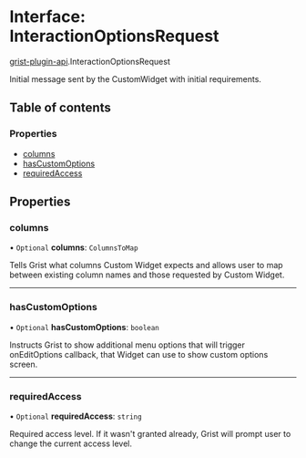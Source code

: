 # Interface: InteractionOptionsRequest

[grist-plugin-api](../modules/grist_plugin_api.md).InteractionOptionsRequest

Initial message sent by the CustomWidget with initial requirements.

## Table of contents

### Properties

- [columns](grist_plugin_api.InteractionOptionsRequest.md#columns)
- [hasCustomOptions](grist_plugin_api.InteractionOptionsRequest.md#hascustomoptions)
- [requiredAccess](grist_plugin_api.InteractionOptionsRequest.md#requiredaccess)

## Properties

### columns

• `Optional` **columns**: `ColumnsToMap`

Tells Grist what columns Custom Widget expects and allows user to map between existing column names
and those requested by Custom Widget.

___

### hasCustomOptions

• `Optional` **hasCustomOptions**: `boolean`

Instructs Grist to show additional menu options that will trigger onEditOptions callback, that Widget
can use to show custom options screen.

___

### requiredAccess

• `Optional` **requiredAccess**: `string`

Required access level. If it wasn't granted already, Grist will prompt user to change the current access
level.
